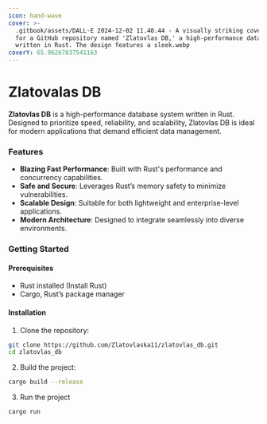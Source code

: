 ```yaml
---
icon: hand-wave
cover: >-
  .gitbook/assets/DALL·E 2024-12-02 11.40.44 - A visually striking cover image
  for a GitHub repository named 'Zlatovlas DB,' a high-performance database
  written in Rust. The design features a sleek.webp
coverY: 65.96267837541163
---
```


# Zlatovalas DB



**Zlatovlas DB** is a high-performance database system written in Rust. Designed to prioritize speed, reliability, and scalability, Zlatovlas DB is ideal for modern applications that demand efficient data management.

### Features

* **Blazing Fast Performance**: Built with Rust's performance and concurrency capabilities.
* **Safe and Secure**: Leverages Rust’s memory safety to minimize vulnerabilities.
* **Scalable Design**: Suitable for both lightweight and enterprise-level applications.
* **Modern Architecture**: Designed to integrate seamlessly into diverse environments.

### Getting Started

#### Prerequisites

* Rust installed (Install Rust)
* Cargo, Rust’s package manager

#### Installation

1. Clone the repository:

```bash
git clone https://github.com/Zlatovlaska11/zlatovlas_db.git  
cd zlatovlas_db  
```

2. Build the project:

```bash
cargo build --release  
```

3. Run the project

```bash
cargo run  
```
